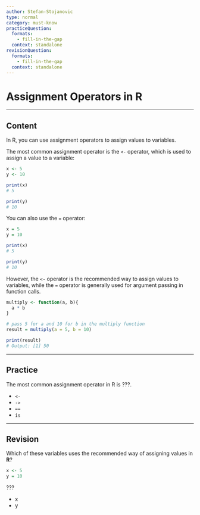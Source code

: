 ```yaml
---
author: Stefan-Stojanovic
type: normal
category: must-know
practiceQuestion:
  formats:
    - fill-in-the-gap
  context: standalone
revisionQuestion:
  formats:
    - fill-in-the-gap
  context: standalone
---
```


# Assignment Operators in R

---

## Content

In R, you can use assignment operators to assign values to variables.

The most common assignment operator is the `<-` operator, which is used to assign a value to a variable:
```r
x <- 5
y <- 10

print(x)
# 5

print(y)
# 10
```

You can also use the `=` operator:

```r
x = 5
y = 10

print(x)
# 5

print(y)
# 10
```

However, the `<-` operator is the recommended way to assign values to variables, while the `=` operator is generally used for argument passing in function calls.
```r
multiply <- function(a, b){
  a * b
}

# pass 5 for a and 10 for b in the multiply function
result = multiply(a = 5, b = 10)

print(result)
# Output: [1] 50
```

---
## Practice

The most common assignment operator in R is ???.

- `<-`
- `->`
- `==`
- `is`

---
## Revision

Which of these variables uses the recommended way of assigning values in **R**?

```r
x <- 5
y = 10
```

???

- x
- y
